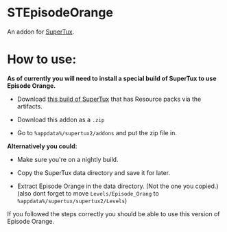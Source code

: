 # STEpisodeOrange
 An addon for [SuperTux](https://github.com/SuperTux/supertux/).

# How to use:
**As of currently you will need to install a special build of SuperTux to use Episode Orange.**

* Download [this build of SuperTux](https://github.com/SuperTux/supertux/actions/runs/3697107500) that has Resource packs via the artifacts.

* Download this addon as a `.zip`

* Go to `%appdata%/supertux2/addons` and put the zip file in.

**Alternatively you could:**

* Make sure you're on a nightly build.

* Copy the SuperTux data directory and save it for later.

* Extract Episode Orange in the data directory. (Not the one you copied.) (also dont forget to move `Levels/Episode_Orang` to `%appdata%/supertux/supertux2/Levels`)

If you followed the steps correctly you should be able to use this version of Episode Orange.
